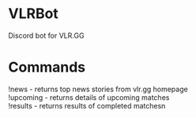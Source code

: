 # VLRBot
Discord bot for VLR.GG

# Commands 
!news - returns top news stories from vlr.gg homepage  
!upcoming - returns details of upcoming matches  
!results - returns results of completed matchesn  

